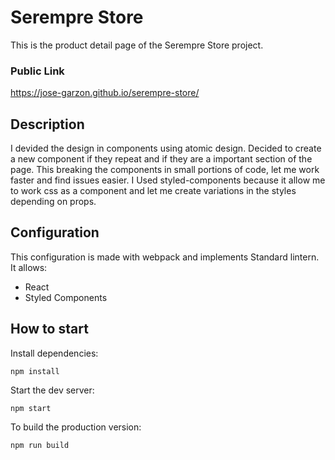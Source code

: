 # Serempre Store

This is the product detail page of the Serempre Store project.

### Public Link

https://jose-garzon.github.io/serempre-store/

## Description

I devided the design in components using atomic design.
Decided to create a new component if they repeat and if they are a important section of the page.
This breaking the components in small portions of code, let me work faster and find issues easier.
I Used styled-components because it allow me to work css as a component and let me create variations in the styles depending on props.

## Configuration

This configuration is made with webpack and implements Standard lintern.
It allows:

- React
- Styled Components

## How to start

Install dependencies:

`npm install`

Start the dev server:

`npm start`

To build the production version:

`npm run build`
